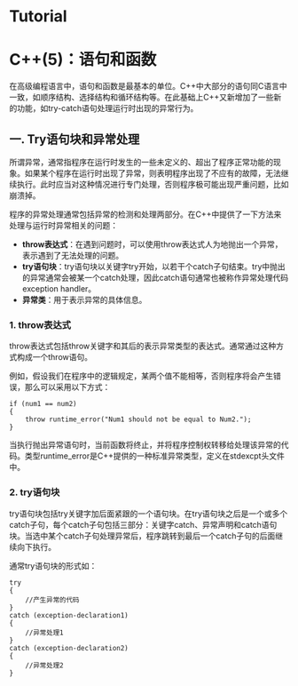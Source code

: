 # Tutorial

# C++(5)：语句和函数

在高级编程语言中，语句和函数是最基本的单位。C++中大部分的语句同C语言中一致，如顺序结构、选择结构和循环结构等。在此基础上C++又新增加了一些新的功能，如try-catch语句处理运行时出现的异常行为。

## 一. Try语句块和异常处理

所谓异常，通常指程序在运行时发生的一些未定义的、超出了程序正常功能的现象。如果某个程序在运行时出现了异常，则表明程序出现了不应有的故障，无法继续执行。此时应当对这种情况进行专门处理，否则程序极可能出现严重问题，比如崩溃掉。

程序的异常处理通常包括异常的检测和处理两部分。在C++中提供了一下方法来处理与运行时异常相关的问题：

- **throw表达式**：在遇到问题时，可以使用throw表达式人为地抛出一个异常，表示遇到了无法处理的问题。
- **try语句块**：try语句块以关键字try开始，以若干个catch子句结束。try中抛出的异常通常会被某一个catch处理，因此catch语句通常也被称作异常处理代码exception handler。 
- **异常类**：用于表示异常的具体信息。

### 1. throw表达式

throw表达式包括throw关键字和其后的表示异常类型的表达式。通常通过这种方式构成一个throw语句。

例如，假设我们在程序中的逻辑规定，某两个值不能相等，否则程序将会产生错误，那么可以采用以下方式：

	if (num1 == num2)
	{
		throw runtime_error("Num1 should not be equal to Num2.");
	}

当执行抛出异常语句时，当前函数将终止，并将程序控制权转移给处理该异常的代码。类型runtime_error是C++提供的一种标准异常类型，定义在stdexcpt头文件中。

### 2. try语句块

try语句块包括try关键字加后面紧跟的一个语句块。在try语句块之后是一个或多个catch子句，每个catch子句包括三部分：关键字catch、异常声明和catch语句块。当选中某个catch子句处理异常后，程序跳转到最后一个catch子句的后面继续向下执行。

通常try语句块的形式如：

	try
	{
		//产生异常的代码
	}
	catch (exception-declaration1)
	{
		//异常处理1
	}
	catch (exception-declaration2)
	{
		//异常处理2
	}

